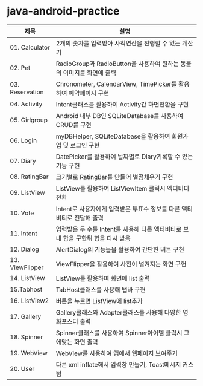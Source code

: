 # java-android-practice

|제목|설명|
|------|---|
|01. Calculator|2개의 숫자를 입력받아 사칙연산을 진행할 수 있는 계산기|
|02. Pet|RadioGroup과 RadioButton을 사용하여 원하는 동물의 이미지를 화면에 출력|
|03. Reservation|Chronometer, CalendarView, TimePicker를 활용하여 예약페이지 구현|
|04. Activity|Intent클래스를 활용하여 Activity간 화면전환을 구현|
|05. Girlgroup|Android 내부 DB인 SQLiteDatabase를 사용하여 CRUD를 구현|
|06. Login|myDBHelper, SQLiteDatabase을 활용하여 회원가입 및 로그인 구현|
|07. Diary|DatePicker를 활용하여 날짜별로 Diary기록할 수 있는 기능 구현|
|08. RatingBar|크기별로 RatingBar를 만들어 별점채우기 구현|
|09. ListView|ListView를 활용하여 ListViewItem 클릭시 엑티비티 전환|
|10. Vote|Intent로 사용자에게 입력받은 투표수 정보를 다른 액티비티로 전달해 출력|
|11. Intent|입력받은 두 수를 Intent를 사용해 다른 액티비티로 보내 합을 구한뒤 합을 다시 받음|
|12. Dialog|AlertDialog의 기능들을 활용하여 간단한 버튼 구현|
|13. ViewFlipper|ViewFlipper을 활용하여 사진이 넘겨지는 화면 구현|
|14. ListView|ListView를 활용하여 화면에 list 출력|
|15.Tabhost|TabHost클래스를 사용해 탭바 구현|
|16. ListView2|버튼을 누르면 ListView에 list추가|
|17. Gallery|Gallery클래스와 Adapter클래스를 사용해 다양한 영화포스터 출력|
|18. Spinner|Spinner클래스를 사용하여 Spinner아이템 클릭시 그에맞는 화면 출력|
|19. WebView|WebView를 사용하여 앱에서 웹페이지 보여주기|
|20. User|다른 xml inflate해서 입력창 만들기, Toast메시지 커스텀|
